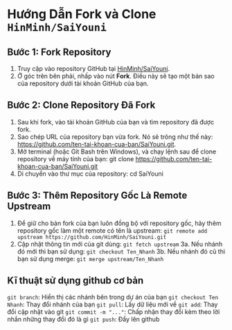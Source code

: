 # Hướng Dẫn Fork và Clone `HinMinh/SaiYouni`

## Bước 1: Fork Repository

1. Truy cập vào repository GitHub tại [HinMinh/SaiYouni](https://github.com/HinMinh/SaiYouni.git).
2. Ở góc trên bên phải, nhấp vào nút **Fork**. Điều này sẽ tạo một bản sao của repository dưới tài khoản GitHub của bạn.

## Bước 2: Clone Repository Đã Fork

1. Sau khi fork, vào tài khoản GitHub của bạn và tìm repository đã được fork.
2. Sao chép URL của repository bạn vừa fork. Nó sẽ trông như thế này: https://github.com/ten-tai-khoan-cua-ban/SaiYouni.git.
3. Mở terminal (hoặc Git Bash trên Windows), và chạy lệnh sau để clone repository về máy tính của bạn:
git clone https://github.com/ten-tai-khoan-cua-ban/SaiYouni.git
4. Di chuyển vào thư mục của repository:
cd SaiYouni
## Bước 3: Thêm Repository Gốc Là Remote Upstream
1. Để giữ cho bản fork của bạn luôn đồng bộ với repository gốc, hãy thêm repository gốc làm một remote có tên là upstream:
`git remote add upstream https://github.com/HinMinh/SaiYouni.git`
2. Cập nhật thông tin mới của git dùng:
`git fetch upstream`
3a. Nếu nhánh đó mới thì bạn sử dụng:
`git checkout Ten_Nhanh`
3b. Nếu nhánh đó cũ thì bạn sử dụng merge:
`git merge upstream/Ten_Nhanh`

## Kĩ thuật sử dụng github cơ bản
`git branch`: Hiển thị các nhánh bên trong dự án của bạn
`git checkout Ten Nhanh`: Thay đổi nhánh của bạn
`git pull`: Lấy dữ liệu mới về
`git add`: Thay đổi cập nhật vào git
`git commit -m "..."`: Chấp nhận thay đổi kèm theo lời nhắn những thay đổi đó là gì
`git push`: Đẩy lên github

